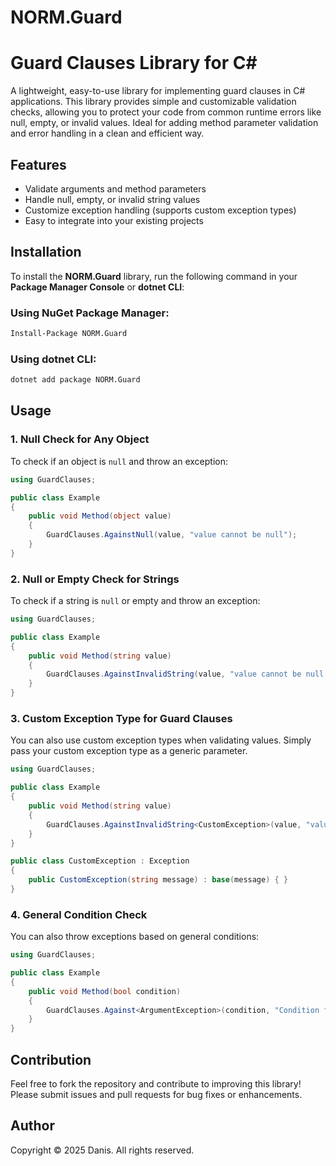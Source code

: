 
# NORM.Guard

# Guard Clauses Library for C#

A lightweight, easy-to-use library for implementing guard clauses in C# applications. This library provides simple and customizable validation checks, allowing you to protect your code from common runtime errors like null, empty, or invalid values. Ideal for adding method parameter validation and error handling in a clean and efficient way.

## Features
- Validate arguments and method parameters
- Handle null, empty, or invalid string values
- Customize exception handling (supports custom exception types)
- Easy to integrate into your existing projects

## Installation

To install the **NORM.Guard** library, run the following command in your **Package Manager Console** or **dotnet CLI**:

### Using NuGet Package Manager:
```bash
Install-Package NORM.Guard
```

### Using dotnet CLI:
```bash
dotnet add package NORM.Guard
```

## Usage

### 1. Null Check for Any Object
To check if an object is `null` and throw an exception:

```csharp
using GuardClauses;

public class Example
{
    public void Method(object value)
    {
        GuardClauses.AgainstNull(value, "value cannot be null");
    }
}
```

### 2. Null or Empty Check for Strings
To check if a string is `null` or empty and throw an exception:

```csharp
using GuardClauses;

public class Example
{
    public void Method(string value)
    {
        GuardClauses.AgainstInvalidString(value, "value cannot be null or empty");
    }
}
```

### 3. Custom Exception Type for Guard Clauses
You can also use custom exception types when validating values. Simply pass your custom exception type as a generic parameter.

```csharp
using GuardClauses;

public class Example
{
    public void Method(string value)
    {
        GuardClauses.AgainstInvalidString<CustomException>(value, "value cannot be null or empty");
    }
}

public class CustomException : Exception
{
    public CustomException(string message) : base(message) { }
}
```

### 4. General Condition Check
You can also throw exceptions based on general conditions:

```csharp
using GuardClauses;

public class Example
{
    public void Method(bool condition)
    {
        GuardClauses.Against<ArgumentException>(condition, "Condition failed");
    }
}
```

## Contribution

Feel free to fork the repository and contribute to improving this library! Please submit issues and pull requests for bug fixes or enhancements.

## Author

Copyright © 2025 Danis. All rights reserved.
